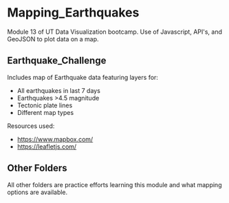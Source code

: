 # Mapping_Earthquakes
Module 13 of UT Data Visualization bootcamp. Use of Javascript, API's, and GeoJSON to plot data on a map.

## Earthquake_Challenge
Includes map of Earthquake data featuring layers for:
- All earthquakes in last 7 days
- Earthquakes >4.5 magnitude
- Tectonic plate lines
- Different map types

Resources used:
- https://www.mapbox.com/
- https://leafletjs.com/

## Other Folders
All other folders are practice efforts learning this module and what mapping options are available.
